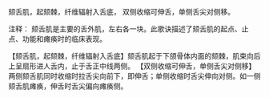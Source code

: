 颏舌肌，起颏棘，纤维辐射入舌底，
双侧收缩可伸舌，单侧舌尖对侧移。

注释：
颏舌肌是主要的舌外肌，左右各一块。此歌诀描述了颏舌肌的起点、止点、功能和瘫痪时的临床表现。

【颏舌肌，起颏棘，纤维辐射入舌底】颏舌肌起于下颌骨体内面的颏棘，肌束向后上呈扇形进人舌内，止于舌正中线两侧。
【双侧收缩可伸舌，单侧舌尖对侧移】两侧颏舌肌同时收缩时拉舌尖向前下，即伸舌；单侧收缩时舌尖伸向对侧。如一侧颏舌肌瘫痪，伸舌时舌尖偏向瘫痪侧。